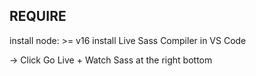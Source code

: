 ## REQUIRE
install node: >= v16
install Live Sass Compiler in VS Code

-> Click Go Live + Watch Sass at the right bottom